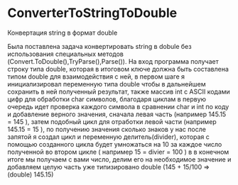 # ConverterToStringToDouble
Конвертация string в формат double

Была поставлена задача конвертировать string в dobule без использования специальных методов (Convert.ToDouble(),TryParse(),Parse()). На вход программа
получает строку типа double, которая в итоговом ключе должна быть составлена типом double для взаимодействия с ней, в первом шаге я инициализировал переменную
типа double чтобы в дальнейшем сохранить в ней полученный результат, также массив int с ASCII кодами цифр для обработки char символов, благодаря циклам
в первую очередь идет проверка каждого символа в сравнении char и int по коду и добавление верного значения, сначала левая часть (например 145.15 = 145 ),
затем подобный цикл для отработки левой части (например 145.15 = 15 ), по получению значения сколько знаков у нас после запятой я создал цикл и переменную
делитель(divider), которая с помощью созданного цикла будет умножаться на 10 за каждое число полученной во втором цикле ( например 15 = divier = 100 ) в
в конечном итоге мы получаем с вами число, делим его на необходимое значение и добавляем целую часть уже типизировано double (145 + 15/100 =>(double) 145.15)
